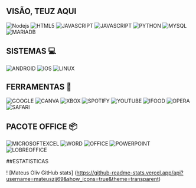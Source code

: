 ## VISÃO, TEUZ AQUI 

![Nodejs](https://img.shields.io/badge/Node.js-43853D?style=for-the-badge&logo=node.js&logoColor=black) ![HTML5](https://img.shields.io/badge/HTML5-E34F26?style=for-the-badge&logo=html5&logoColor=white) ![JAVASCRIPT](https://img.shields.io/badge/JavaScript-F7DF1E?style=for-the-badge&logo=javascript&logoColor=black) ![JAVASCRIPT](https://img.shields.io/badge/CSS-239120?&style=for-the-badge&logo=css3&logoColor=white) ![PYTHON](https://img.shields.io/badge/Python-3776AB?style=for-the-badge&logo=python&logoColor=white) ![MYSQL](https://img.shields.io/badge/MySQL-00000F?style=for-the-badge&logo=mysql&logoColor=white) ![MARIADB](https://img.shields.io/badge/MariaDB-003545?style=for-the-badge&logo=mariadb&logoColor=white)

## SISTEMAS 💻

 ![ANDROID](https://img.shields.io/badge/Android-3DDC84?style=for-the-badge&logo=android&logoColor=white) ![IOS](https://img.shields.io/badge/iOS-000000?style=for-the-badge&logo=ios&logoColor=white) ![LINUX](https://img.shields.io/badge/Linux-FCC624?style=for-the-badge&logo=linux&logoColor=black)

## FERRAMENTAS 🔧

![GOOGLE](https://aleen42.github.io/badges/src/google_plus.svg) ![CANVA](https://img.shields.io/badge/Canva-%2300C4CC.svg?&style=for-the-badge&logo=Canva&logoColor=white) ![XBOX](https://img.shields.io/badge/Xbox-107C10?style=for-the-badge&logo=xbox&logoColor=white)
![SPOTIFY](https://img.shields.io/badge/Spotify-1ED760?&style=for-the-badge&logo=spotify&logoColor=white) ![YOUTUBE](https://img.shields.io/badge/YouTube_Music-FF0000?style=for-the-badge&logo=youtube-music&logoColor=white) ![IFOOD](https://img.shields.io/badge/iFood-EA1D2C?style=for-the-badge&logo=ifood&logoColor=white) ![OPERA](https://img.shields.io/badge/Opera-FF1B2D?style=for-the-badge&logo=Opera&logoColor=white) ![SAFARI](https://img.shields.io/badge/Safari-FF1B2D?style=for-the-badge&logo=Safari&logoColor=white)

## PACOTE OFFICE 📦

![MICROSOFTEXCEL](https://img.shields.io/badge/Microsoft_Excel-217346?style=for-the-badge&logo=microsoft-excel&logoColor=white) ![WORD](https://img.shields.io/badge/Microsoft_Word-2B579A?style=for-the-badge&logo=microsoft-word&logoColor=white) ![OFFICE](https://img.shields.io/badge/Microsoft_Office-D83B01?style=for-the-badge&logo=microsoft-office&logoColor=white) ![POWERPOINT](https://img.shields.io/badge/Microsoft_PowerPoint-B7472A?style=for-the-badge&logo=microsoft-powerpoint&logoColor=white) ![LOBREOFFICE](https://img.shields.io/badge/LibreOffice-18A303?style=for-the-badge&logo=LibreOffice&logoColor=white)

##ESTATISTICAS

! [Mateus Oliv GitHub stats] (https://github-readme-stats.vercel.app/api?username=mateuszjj69&show_icons=true&theme=transparent)





